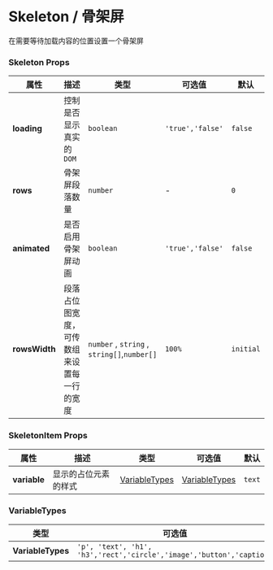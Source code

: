 # Skeleton / 骨架屏

在需要等待加载内容的位置设置一个骨架屏

<playground
title="默认的"
desc="基础的骨架效果"
name="ex-skeleton-default"
/>

<playground
title="动画效果"
desc="关闭效果"
name="ex-skeleton-animate"
/>

<playground
title="Loading 状态"
desc="当 Loading 结束之后，我们往往需要显示真实的 UI，可以通过 loading 的值来控制是否显示真实的 DOM。然后通过插槽来设置当 loading 结束之后需要展示的 UI。"
name="ex-skeleton-loading"
/>

<playground
title="渲染多条数据"
desc="大多时候, 骨架屏都被用来渲染列表, 当我们需要在从服务器获取数据的时候来渲染一个假的 UI。"
name="ex-skeleton-more"
/>

### Skeleton Props

<attributes>

| 属性          | 描述                                       | 类型                                        | 可选值           | 默认      |
| ------------- | ------------------------------------------ | ------------------------------------------- | ---------------- | --------- |
| **loading**   | 控制是否显示真实的 `DOM`                   | `boolean`                                   | `'true','false'` | `false`   |
| **rows**      | 骨架屏段落数量                             | `number`                                    | -                | `0`       |
| **animated**  | 是否启用骨架屏动画                         | `boolean`                                   | `'true','false'` | `false`   |
| **rowsWidth** | 段落占位图宽度，可传数组来设置每一行的宽度 | `number` , `string` , `string[]`,`number[]` | `100%`           | `initial` |

</attributes>

### SkeletonItem Props

<attributes>

| 属性         | 描述                 | 类型                            | 可选值                          | 默认   |
| ------------ | -------------------- | ------------------------------- | ------------------------------- | ------ |
| **variable** | 显示的占位元素的样式 | [VariableTypes](#variabletypes) | [VariableTypes](#variabletypes) | `text` |

</attributes>

### VariableTypes

<attributes>

| 类型              | 可选值                                                               |
| ----------------- | -------------------------------------------------------------------- |
| **VariableTypes** | `'p', 'text', 'h1', 'h3','rect','circle','image','button','caption'` |

</attributes>
